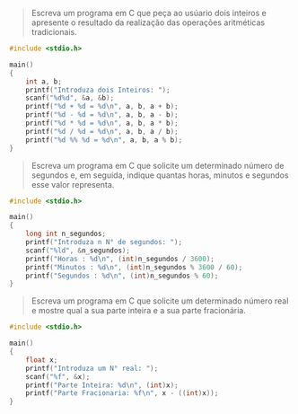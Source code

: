 > Escreva um programa em C que peça ao usúario dois inteiros e apresente o resultado da realização das operações aritméticas tradicionais.

```c
#include <stdio.h>

main()
{
    int a, b;
    printf("Introduza dois Inteiros: ");
    scanf("%d%d", &a, &b);
    printf("%d + %d = %d\n", a, b, a + b);
    printf("%d - %d = %d\n", a, b, a - b);
    printf("%d * %d = %d\n", a, b, a * b);
    printf("%d / %d = %d\n", a, b, a / b);
    printf("%d %% %d = %d\n", a, b, a % b);
}
```

> Escreva um programa em C que solicite um determinado número de segundos e, em seguida, indique quantas horas, minutos e segundos esse valor representa.

```c
#include <stdio.h>

main()
{
    long int n_segundos;
    printf("Introduza n N° de segundos: ");
    scanf("%ld", &n_segundos);
    printf("Horas : %d\n", (int)n_segundos / 3600);
    printf("Minutos : %d\n", (int)n_segundos % 3600 / 60);
    printf("Segundos : %d\n", (int)n_segundos % 60);
}
```

> Escreva um programa em C que solicite um determinado número real e mostre qual a sua parte inteira e a sua parte fracionária.

```c
#include <stdio.h>

main()
{
    float x;
    printf("Introduza um N° real: ");
    scanf("%f", &x);
    printf("Parte Inteira: %d\n", (int)x);
    printf("Parte Fracionaria: %f\n", x - ((int)x));
}
```
